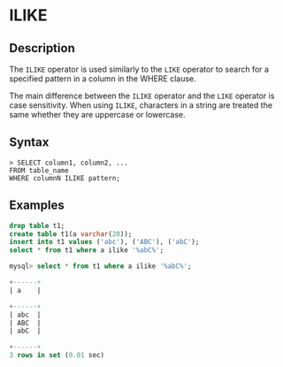 # **ILIKE**

## **Description**

The `ILIKE` operator is used similarly to the `LIKE` operator to search for a specified pattern in a column in the WHERE clause.

The main difference between the `ILIKE` operator and the `LIKE` operator is case sensitivity. When using `ILIKE`, characters in a string are treated the same whether they are uppercase or lowercase.

## **Syntax**

```
> SELECT column1, column2, ...
FROM table_name
WHERE columnN ILIKE pattern;
```

## **Examples**

```sql
drop table t1;
create table t1(a varchar(20));
insert into t1 values ('abc'), ('ABC'), ('abC');
select * from t1 where a ilike '%abC%';

mysql> select * from t1 where a ilike '%abC%';

+------+
| a    |

+------+
| abc  |
| ABC  |
| abC  |

+------+
3 rows in set (0.01 sec)
```
